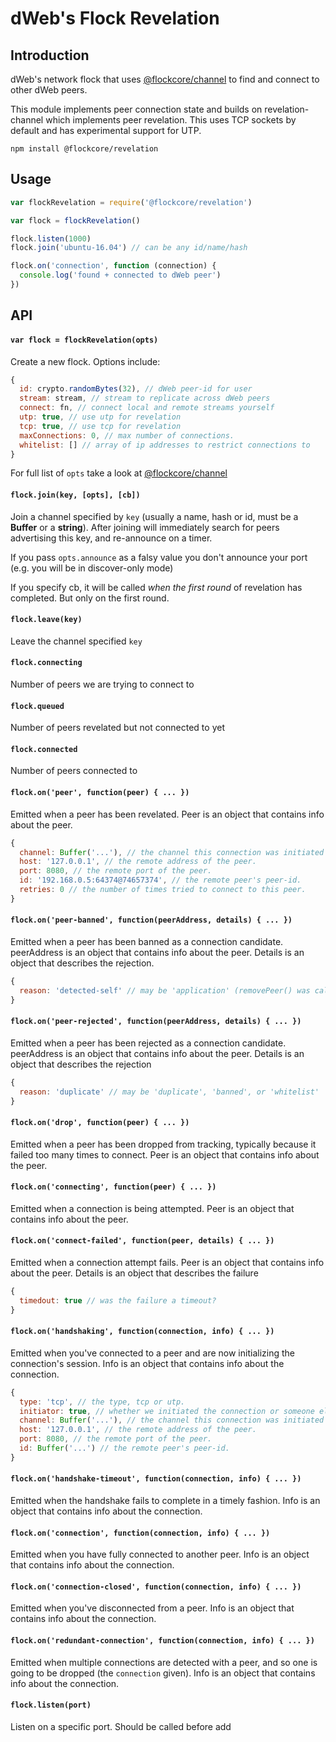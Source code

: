 # dWeb's Flock Revelation

## Introduction

dWeb's network flock that uses [@flockcore/channel](http://open.benchx.io/flockcore/channel) to find and connect to other dWeb peers.

This module implements peer connection state and builds on revelation-channel which implements peer revelation. This uses TCP sockets by default and has experimental support for UTP.

```
npm install @flockcore/revelation
```

## Usage

``` js
var flockRevelation = require('@flockcore/revelation')

var flock = flockRevelation()

flock.listen(1000)
flock.join('ubuntu-16.04') // can be any id/name/hash

flock.on('connection', function (connection) {
  console.log('found + connected to dWeb peer')
})
```

## API

#### `var flock = flockRevelation(opts)`

Create a new flock. Options include:

```js
{
  id: crypto.randomBytes(32), // dWeb peer-id for user
  stream: stream, // stream to replicate across dWeb peers
  connect: fn, // connect local and remote streams yourself
  utp: true, // use utp for revelation
  tcp: true, // use tcp for revelation
  maxConnections: 0, // max number of connections.
  whitelist: [] // array of ip addresses to restrict connections to
}
```

For full list of `opts` take a look at [@flockcore/channel](http://open.benchx.io/flockcore/channel)

#### `flock.join(key, [opts], [cb])`

Join a channel specified by `key` (usually a name, hash or id, must be a **Buffer** or a **string**). After joining will immediately search for peers advertising this key, and re-announce on a timer.

If you pass `opts.announce` as a falsy value you don't announce your port (e.g. you will be in discover-only mode)

If you specify cb, it will be called *when the first round* of revelation has completed. But only on the first round.

#### `flock.leave(key)`

Leave the channel specified `key`

#### `flock.connecting`

Number of peers we are trying to connect to

#### `flock.queued`

Number of peers revelated but not connected to yet

#### `flock.connected`

Number of peers connected to

#### `flock.on('peer', function(peer) { ... })`

Emitted when a peer has been revelated. Peer is an object that contains info about the peer.

```js
{
  channel: Buffer('...'), // the channel this connection was initiated on.
  host: '127.0.0.1', // the remote address of the peer.
  port: 8080, // the remote port of the peer.
  id: '192.168.0.5:64374@74657374', // the remote peer's peer-id.
  retries: 0 // the number of times tried to connect to this peer.
}
```


#### `flock.on('peer-banned', function(peerAddress, details) { ... })`

Emitted when a peer has been banned as a connection candidate. peerAddress is an object that contains info about the peer. Details is an object that describes the rejection.

```js
{
  reason: 'detected-self' // may be 'application' (removePeer() was called) or 'detected-self'
}
```

#### `flock.on('peer-rejected', function(peerAddress, details) { ... })`

Emitted when a peer has been rejected as a connection candidate. peerAddress is an object that contains info about the peer. Details is an object that describes the rejection

```js
{
  reason: 'duplicate' // may be 'duplicate', 'banned', or 'whitelist'
}
```

#### `flock.on('drop', function(peer) { ... })`

Emitted when a peer has been dropped from tracking, typically because it failed too many times to connect. Peer is an object that contains info about the peer.

#### `flock.on('connecting', function(peer) { ... })`

Emitted when a connection is being attempted. Peer is an object that contains info about the peer.

#### `flock.on('connect-failed', function(peer, details) { ... })`

Emitted when a connection attempt fails. Peer is an object that contains info about the peer. Details is an object that describes the failure

```js
{
  timedout: true // was the failure a timeout?
}
```

#### `flock.on('handshaking', function(connection, info) { ... })`

Emitted when you've connected to a peer and are now initializing the connection's session. Info is an object that contains info about the connection.

``` js
{
  type: 'tcp', // the type, tcp or utp.
  initiator: true, // whether we initiated the connection or someone else did.
  channel: Buffer('...'), // the channel this connection was initiated on. only set if initiator === true.
  host: '127.0.0.1', // the remote address of the peer.
  port: 8080, // the remote port of the peer.
  id: Buffer('...') // the remote peer's peer-id.
}
```

#### `flock.on('handshake-timeout', function(connection, info) { ... })`

Emitted when the handshake fails to complete in a timely fashion. Info is an object that contains info about the connection.

#### `flock.on('connection', function(connection, info) { ... })`

Emitted when you have fully connected to another peer. Info is an object that contains info about the connection.

#### `flock.on('connection-closed', function(connection, info) { ... })`

Emitted when you've disconnected from a peer. Info is an object that contains info about the connection.

#### `flock.on('redundant-connection', function(connection, info) { ... })`

Emitted when multiple connections are detected with a peer, and so one is going to be dropped (the `connection` given). Info is an object that contains info about the connection.

#### `flock.listen(port)`

Listen on a specific port. Should be called before add
